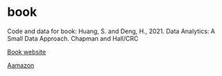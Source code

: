 # book
Code and data for book: Huang, S. and Deng, H., 2021. Data Analytics: A Small Data Approach. Chapman and Hall/CRC 

[Book website](https://dataanalyticsbook.info/) 

[Aamazon](https://www.amazon.com/Data-Analytics-Approach-Chapman-Science/dp/0367609509)
